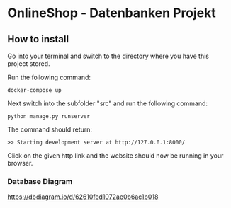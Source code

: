 # OnlineShop - Datenbanken Projekt

## How to install
Go into your terminal and switch to the directory where you have this project stored.

Run the following command:
```
docker-compose up
```
Next switch into the subfolder "src" and run the following command:
```
python manage.py runserver
```
The command should return:
```
>> Starting development server at http://127.0.0.1:8000/
```
Click on the given http link and the website should now be running in your browser.

### Database Diagram
https://dbdiagram.io/d/62610fed1072ae0b6ac1b018
